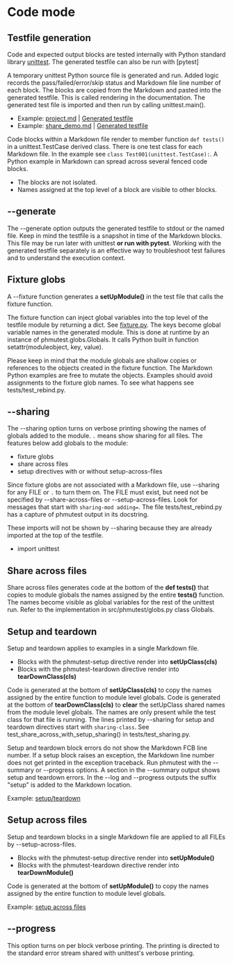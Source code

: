 # Code mode

## Testfile generation

Code and expected output blocks are tested internally with Python
standard library [unittest][1]. The generated testfile can also
be run with [pytest]

A temporary unittest Python source file is generated and run.
Added logic records the pass/failed/error/skip status and
Markdown file line number of each block.
The blocks are copied from the Markdown and pasted into the
generated testfile. This is called rendering in the documentation.
The generated test file is imported and then run by calling unittest.main().

- Example: [project.md](../tests/md/project.md) |
  [Generated testfile](generated_project_py.md)
- Example: [share_demo.md](../docs/share/share_demo.md) |
  [Generated testfile](generated_share_demo_py.md)

Code blocks within a Markdown file render to member function `def tests()`
in a unittest.TestCase derived class.
There is one test class for each Markdown file.
In the example see `class Test001(unittest.TestCase):`. A Python example
in Markdown can spread across several fenced code blocks.

- The blocks are not isolated.
- Names assigned at the top level of a block are visible to other blocks.

## --generate

The --generate option outputs the generated testfile to stdout or the named
file. Keep in mind the testfile is a snapshot in time of the Markdown blocks.
This file may be run later with unittest **or run with pytest**.
Working with the generated testfile separately is an effective way to
troubleshoot test failures and to understand the execution context.

## Fixture globs

A --fixture function generates a **setUpModule()** in the test file
that calls the fixture function.

The fixture function can inject global variables into the top level
of the testfile module by returning a dict. See [fixture.py](fixture_py.md).
The keys become global variable names in the generated module.
This is done at runtime by an instance of phmutest.globs.Globals.
It calls Python built in function setattr(moduleobject, key, value).

Please keep in mind that the module globals are shallow copies or
references to the objects created in the fixture function. The Markdown
Python examples are free to mutate the objects.
Examples should avoid assignments to the fixture glob names. To see what
happens see tests/test_rebind.py.

## --sharing

The --sharing option turns on verbose printing showing the names of globals
added to the module. `.` means show sharing for all files.
The features below add globals to the module:

- fixture globs
- share across files
- setup directives with or without setup-across-files

Since fixture globs are not associated with a Markdown file, use --sharing
for any FILE or `.` to turn them on. The FILE must exist, but
need not be specified by --share-across-files or --setup-across-files.
Look for messages that start with `sharing-mod adding=`.
The file tests/test_rebind.py has a capture of phmutest output
in its docstring.

These imports will not be shown by --sharing because they are already
imported at the top of the testfile.

- import unittest

## Share across files

Share across files generates code at the bottom of the **def tests()**
that copies to module globals the names assigned by the entire
**tests()** function.
The names become visible as global variables for the rest of
the unittest run.
Refer to the implementation in src/phmutest/globs.py class Globals.

## Setup and teardown

Setup and teardown applies to examples in a single Markdown file.

- Blocks with the phmutest-setup directive render into **setUpClass(cls)**
- Blocks with the phmutest-teardown directive render into **tearDownClass(cls)**

Code is generated at the bottom of **setUpClass(cls)**
to copy the names assigned by the entire function to module level globals.
Code is generated at the bottom of **tearDownClass(cls)**
to **clear** the setUpClass shared names from the module level globals.
The names are only present while the test class for that file is running.
The lines printed by --sharing for setup and teardown
directives start with `sharing-class`.
See test_share_across_with_setup_sharing() in tests/test_sharing.py.

Setup and teardown block errors do not show the Markdown FCB line number.
If a setup block raises an exception, the Markdown line number does not
get printed in the exception traceback.
Run phmutest with the --summary or --progress options.
A section in the --summary output shows setup and teardown errors.
In the --log and --progress outputs the suffix "setup" is added
to the Markdown location.

Example: [setup/teardown](setup/setup.md)

## Setup across files

Setup and teardown blocks in a single Markdown file are applied to all FILEs
by --setup-across-files.

- Blocks with the phmutest-setup directive render into **setUpModule()**
- Blocks with the phmutest-teardown directive render into **tearDownModule()**

Code is generated at the bottom of **setUpModule()**
to copy the names assigned by the entire function to module level globals.

Example: [setup across files](setup/across1.md)

## --progress

This option turns on per block verbose printing. The printing is directed
to the standard error stream shared with unittest's verbose printing.

[1]: https://docs.python.org/3/library/unittest.html
